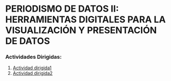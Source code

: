 # PERIODISMO DE DATOS II: HERRAMIENTAS DIGITALES PARA LA VISUALIZACIÓN Y PRESENTACIÓN DE DATOS

### Actividades Dirigidas:
1. [Actividad dirigida1](https://github.com/nebrijas/periodismodedatos-nbugaring/tree/main/AD1/ad1.html)
2. [Actividad dirigida2](https://github.com/nebrijas/periodismodedatos-nbugaring/tree/main/AD2/ad2.html)
